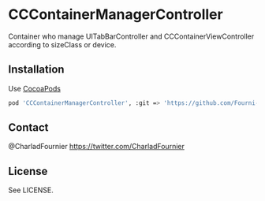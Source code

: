 # CCContainerManagerController
Container who manage UITabBarController and CCContainerViewController according to sizeClass or device.

## Installation

Use [CocoaPods](http://cocoapods.org)

```sh
pod 'CCContainerManagerController', :git => 'https://github.com/Fourni-j/CCContainerManagerController.git'
```

## Contact

@CharladFournier https://twitter.com/CharladFournier

## License

See LICENSE.
